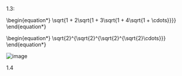 1.3:

\begin{equation*}
\sqrt{1 + 2\sqrt{1 + 3\sqrt{1 + 4\sqrt{1 + \cdots}}}}
\end{equation*}

\begin{equation*}
\sqrt{2}^{\sqrt{2}^{\sqrt{2}^{\sqrt{2}\cdots}}}
\end{equation*}

![image](https://user-images.githubusercontent.com/84922621/151596163-d31c9131-5dd6-425e-9cde-38cecd33323d.png)

1.4
